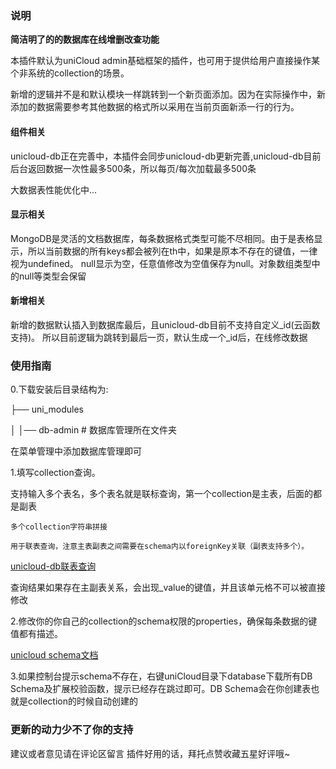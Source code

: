 ### 说明
**简洁明了的的数据库在线增删改查功能**

本插件默认为uniCloud admin基础框架的插件，也可用于提供给用户直接操作某个非系统的collection的场景。

新增的逻辑并不是和默认模块一样跳转到一个新页面添加。因为在实际操作中，新添加的数据需要参考其他数据的格式所以采用在当前页面新添一行的行为。

#### 组件相关
unicloud-db正在完善中，本插件会同步unicloud-db更新完善,unicloud-db目前后台返回数据一次性最多500条，所以每页/每次加载最多500条

大数据表性能优化中...

#### 显示相关
MongoDB是灵活的文档数据库，每条数据格式类型可能不尽相同。由于是表格显示，所以当前数据的所有keys都会被列在th中，如果是原本不存在的键值，一律视为undefined。
null显示为空，任意值修改为空值保存为null。对象数组类型中的null等类型会保留

#### 新增相关<!--  -->
新增的数据默认插入到数据库最后，且unicloud-db目前不支持自定义_id(云函数支持)。
所以目前逻辑为跳转到最后一页，默认生成一个_id后，在线修改数据

### 使用指南
0.下载安装后目录结构为:

├── uni_modules

│   │── db-admin               # 数据库管理所在文件夹

在菜单管理中添加数据库管理即可

1.填写collection查询。

支持输入多个表名，多个表名就是联标查询，第一个collection是主表，后面的都是副表
```
多个collection字符串拼接

用于联表查询，注意主表副表之间需要在schema内以foreignKey关联（副表支持多个）。
```
[unicloud-db联表查询](https://uniapp.dcloud.io/uniCloud/unicloud-db?id=%e8%81%94%e8%a1%a8%e6%9f%a5%e8%af%a2)

查询结果如果存在主副表关系，会出现_value的键值，并且该单元格不可以被直接修改


2.修改你的你自己的collection的schema权限的properties，确保每条数据的键值都有描述。

[unicloud schema文档](https://uniapp.dcloud.net.cn/uniCloud/schema)


3.如果控制台提示schema不存在，右键uniCloud目录下database下载所有DB Schema及扩展校验函数，提示已经存在跳过即可。DB Schema会在你创建表也就是collection的时候自动创建的


### 更新的动力少不了你的支持
建议或者意见请在评论区留言
插件好用的话，拜托点赞收藏五星好评哦~